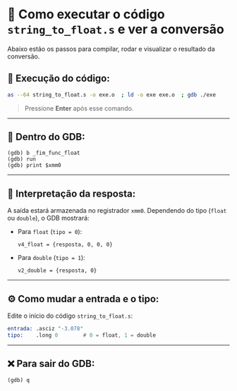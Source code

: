 
# 🔧 Como executar o código `string_to_float.s` e ver a conversão

Abaixo estão os passos para compilar, rodar e visualizar o resultado da conversão.

## 🧪 Execução do código:

```bash
as --64 string_to_float.s -o exe.o  ; ld -o exe exe.o  ; gdb ./exe
```

> Pressione **Enter** após esse comando.

---

## 🐞 Dentro do GDB:

```gdb
(gdb) b _fim_func_float
(gdb) run
(gdb) print $xmm0
```

---

## 🧾 Interpretação da resposta:

A saída estará armazenada no registrador `xmm0`. Dependendo do tipo (`float` ou `double`), o GDB mostrará:

- Para `float` (`tipo = 0`):

  ```
  v4_float = {resposta, 0, 0, 0}
  ```

- Para `double` (`tipo = 1`):

  ```
  v2_double = {resposta, 0}
  ```

---

## ⚙️ Como mudar a entrada e o tipo:

Edite o início do código `string_to_float.s`:

```asm
entrada: .asciz "-3.078"
tipo:    .long 0        # 0 = float, 1 = double
```

---

## ❌ Para sair do GDB:

```gdb
(gdb) q
```
